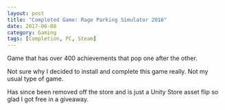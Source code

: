 ```yaml
---
layout: post
title: "Completed Game: Rage Parking Simulator 2016"
date: 2017-06-08
category: Gaming
tags: [Completion, PC, Steam]
---
```

Game that has over 400 achievements that pop one after the other.

Not sure why I decided to install and complete this game really.  Not my usual type of game.

Has since been removed off the store and is just a Unity Store asset flip so glad I got free in a giveaway.